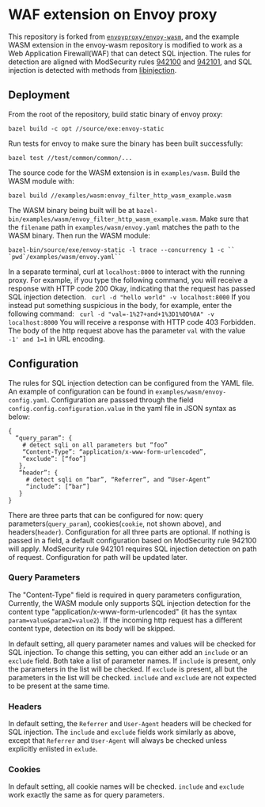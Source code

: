 # WAF extension on Envoy proxy

This repository is forked from [`envoyproxy/envoy-wasm`](https://github.com/envoyproxy/envoy-wasm), and the example WASM
extension in the envoy-wasm repository is modified to work as a Web Application Firewall(WAF) that
can detect SQL injection. The rules for detection are aligned with ModSecurity
rules [942100](https://github.com/coreruleset/coreruleset/blob/v3.3/dev/rules/REQUEST-942-APPLICATION-ATTACK-SQLI.conf#L45) and [942101](https://github.com/coreruleset/coreruleset/blob/v3.3/dev/rules/REQUEST-942-APPLICATION-ATTACK-SQLI.conf#L1458), and SQL injection is detected with methods from
[libinjection](https://github.com/client9/libinjection).

## Deployment
From the root of the repository, build static binary of envoy proxy:

```bazel build -c opt //source/exe:envoy-static```

Run tests for envoy to make sure the binary has been built successfully:

```bazel test //test/common/common/...```

The source code for the WASM extension is in `examples/wasm`. Build the WASM module with:

```bazel build //examples/wasm:envoy_filter_http_wasm_example.wasm```

The WASM binary being built will be at
`bazel-bin/examples/wasm/envoy_filter_http_wasm_example.wasm`. Make sure that the `filename` path in `examples/wasm/envoy.yaml` matches the path to the WASM binary. Then run the WASM module:

```bazel-bin/source/exe/envoy-static -l trace --concurrency 1 -c `` `pwd`/examples/wasm/envoy.yaml`` ```

In a separate terminal, curl at `localhost:8000` to interact with the running proxy. For example, if you type the following command, you will receive a response with HTTP code 200 Okay, indicating that the request has passed SQL injection detection.
``` curl -d "hello world" -v localhost:8000```
If you instead put something suspicious in the body, for example, enter the
following command:
``` curl -d "val=-1%27+and+1%3D1%0D%0A" -v localhost:8000```
You will receive a response with HTTP code 403 Forbidden. The body of the http
request above has the parameter `val` with the value `-1' and 1=1` in URL
encoding.


## Configuration
The rules for SQL injection detection can be configured from the YAML file. An example of configuration can be found in `examples/wasm/envoy-config.yaml`. Configuration are passsed through the field `config.config.configuration.value` in the yaml file in JSON syntax as below:

```
{
  “query_param”: {
    # detect sqli on all parameters but “foo”
    “Content-Type”: “application/x-www-form-urlencoded”,
    “exclude”: [“foo”]
   },
   “header”: {
     # detect sqli on “bar”, “Referrer”, and “User-Agent”
     “include”: [“bar”]
   }
}
```
There are three parts that can be configured for now: query parameters(`query_param`), cookies(`cookie`, not shown above), and headers(`header`). Configuration for all three parts are optional. If nothing is passed in a field, a default configuration based on ModSecurity rule 942100 will apply. ModSecurity rule 942101 requires SQL injection detection on path of request. Configuration for path will be updated later.

### Query Parameters
The "Content-Type" field is required in query parameters configuration, Currently, the WASM module only supports SQL injection detection for the content type "application/x-www-form-urlencoded" (it has the syntax `param=value&param2=value2`). If the incoming http request has a different content type, detection on its body will be skipped.

In default setting, all query parameter names and values will be checked for SQL injection. To change this setting, you can either add an `include` or an `exclude` field. Both take a list of parameter names. If `include` is present, only the parameters in the list will be checked. If `exclude` is present, all but the parameters in the list will be checked. `include` and `exclude` are not expected to be present at the same time.

### Headers
In default setting, the `Referrer` and `User-Agent` headers will be checked for SQL injection. The `include` and `exclude` fields work similarly as above, except that `Referrer` and `User-Agent` will always be checked unless explicitly enlisted in `exlude`.

### Cookies
In default setting, all cookie names will be checked. `include` and `exclude` work exactly the same as for query parameters.
